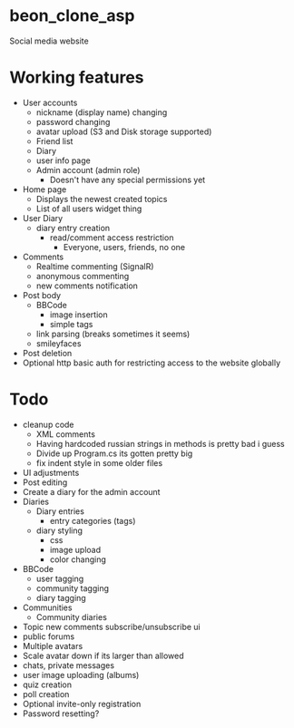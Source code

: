 # beon_clone_asp

Social media website

# Working features

* User accounts
  * nickname (display name) changing
  * password changing
  * avatar upload (S3 and Disk storage supported)
  * Friend list
  * Diary
  * user info page
  * Admin account (admin role)
    * Doesn't have any special permissions yet
* Home page
  * Displays the newest created topics
  * List of all users widget thing
* User Diary
  * diary entry creation
    * read/comment access restriction
      * Everyone, users, friends, no one
* Comments
  * Realtime commenting (SignalR)
  * anonymous commenting
  * new comments notification
* Post body
  * BBCode
    * image insertion
    * simple tags
  * link parsing (breaks sometimes it seems)
  * smileyfaces
* Post deletion
* Optional http basic auth for restricting access to the website globally

# Todo

* cleanup code
  * XML comments
  * Having hardcoded russian strings in methods is pretty bad i guess
  * Divide up Program.cs its gotten pretty big
  * fix indent style in some older files
* UI adjustments
* Post editing
* Create a diary for the admin account
* Diaries
  * Diary entries
    * entry categories (tags)
  * diary styling
    * css
    * image upload
    * color changing
* BBCode
  * user tagging
  * community tagging
  * diary tagging
* Communities
  * Community diaries
* Topic new comments subscribe/unsubscribe ui
* public forums
* Multiple avatars
* Scale avatar down if its larger than allowed
* chats, private messages
* user image uploading (albums)
* quiz creation
* poll creation
* Optional invite-only registration
* Password resetting?

